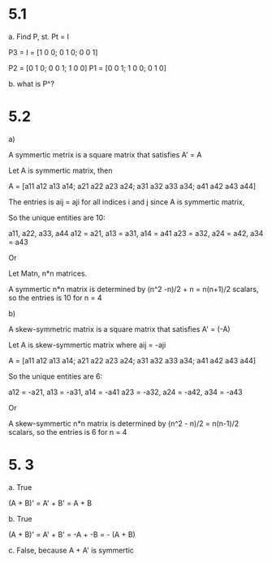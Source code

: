 # 5.1

a. Find P, st. Pt = I

P3 = I
   = [1 0 0; 0 1 0; 0 0 1]

P2 = [0 1 0; 0 0 1; 1 0 0]
P1 = [0 0 1; 1 0 0; 0 1 0]

b. what is P^?

# 5.2

a)

A symmertic metrix is a square matrix that satisfies A' = A

Let A is symmertic matrix, then

A = [a11 a12 a13 a14; a21 a22 a23 a24; a31 a32 a33 a34; a41 a42 a43 a44]

The entries is aij = aji for all indices i and j since A is symmertic matrix,

So the unique entities are 10:

a11, a22, a33, a44
a12 = a21, a13 = a31, a14 = a41
a23 = a32, a24 = a42, a34 = a43

Or

Let Matn, n*n matrices.

A symmertic n*n matrix is determined by (n^2 -n)/2 + n = n(n+1)/2 scalars, so the entries is 10 for n = 4


b)

A skew-symmetric matrix is a square matrix that satisfies A' = (-A)

Let A is skew-symmertic matrix where aij = -aji

A = [a11 a12 a13 a14; a21 a22 a23 a24; a31 a32 a33 a34; a41 a42 a43 a44]

So the unique entities are 6:

a12 = -a21, a13 = -a31, a14 = -a41
a23 = -a32, a24 = -a42, a34 = -a43

Or

A skew-symmertic n*n matrix is determined by (n^2 - n)/2 = n(n-1)/2 scalars, so the entries is 6 for n = 4

# 5. 3

a. True

(A + B)' = A' + B' = A + B

b. True

(A + B)' = A' + B' = -A + -B = - (A + B)


c. False, because A + A' is symmertic
